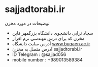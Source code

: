 ﻿# sajjadtorabi.ir 
 توضیحات در مورد مخزن 
* سجاد ترابی دانشجوی دانشگاه بزرگمهر قاین 
* مخزن کد برای درس مهندسی نرم افزار 
* آدرس سایت دانشگاه www.buqaen.ac.ir
* آدرس متصل به مخزن sajjadtorabi.ir
* ID Telegram : @sajjad056
* mobile number : +989013589384
 
